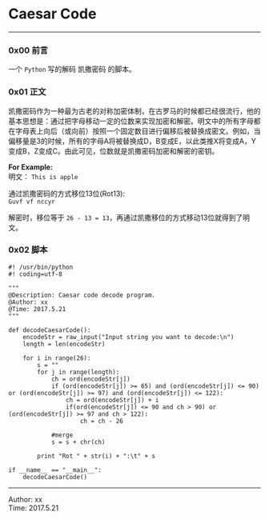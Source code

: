 # Caesar Code  

---------------------------------------------  

### 0x00 前言  
一个 `Python` 写的解码 凯撒密码 的脚本。

### 0x01 正文
凯撒密码作为一种最为古老的对称加密体制，在古罗马的时候都已经很流行，他的基本思想是：通过把字母移动一定的位数来实现加密和解密。明文中的所有字母都在字母表上向后（或向前）按照一个固定数目进行偏移后被替换成密文。例如，当偏移量是3的时候，所有的字母A将被替换成D，B变成E，以此类推X将变成A，Y变成B，Z变成C。由此可见，位数就是凯撒密码加密和解密的密钥。

__For Example:__  
明文：  `This is apple`   

通过凯撒密码的方式移位13位(Rot13):    
`Guvf vf nccyr`

解密时，移位等于 `26 - 13 = 13`，再通过凯撒移位的方式移动13位就得到了明文。


### 0x02 脚本  

	#! /usr/bin/python
	#! coding=utf-8

	"""
	@Description: Caesar code decode program.
	@Author: xx
	@Time: 2017.5.21
	"""

	def decodeCaesarCode():
	    encodeStr = raw_input("Input string you want to decode:\n")
	    length = len(encodeStr)

	    for i in range(26):
	        s = ""
	        for j in range(length):
	            ch = ord(encodeStr[j])
	            if (ord(encodeStr[j]) >= 65) and (ord(encodeStr[j]) <= 90) or (ord(encodeStr[j]) >= 97) and (ord(encodeStr[j]) <= 122):
	                ch = ord(encodeStr[j]) + i
	                if(ord(encodeStr[j]) <= 90 and ch > 90) or (ord(encodeStr[j]) >= 97 and ch > 122):
	                    ch = ch - 26

	            #merge
	            s = s + chr(ch)

	        print "Rot " + str(i) + ":\t" + s

	if __name__ == "__main__":
	    decodeCaesarCode()


---------------------------------------------
Author: xx  
Time: 2017.5.21